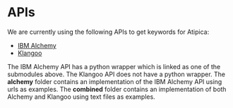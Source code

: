 # APIs

We are currently using the following APIs to get keywords for Atipica:

* [IBM Alchemy]
* [Klangoo]

[IBM Alchemy]: http://www.ibm.com/watson/developercloud/alchemy-language.html
[Klangoo]: http://demo.klangoo.com/Search.aspx

The IBM Alchemy API has a python wrapper which is linked as one of the submodules above. The Klangoo API does not have a python wrapper. The **alchemy** folder contains an implementation of the IBM Alchemy API using urls as examples. The **combined** folder contains an implementation of both Alchemy and Klangoo using text files as examples.

<!--
[1]: https://circleci.com/gh/atipica/analytics.svg?style=svg&circle-token=b842333bd2d1af17d9d2145b4e276dfbc0dcdd91
[2]: https://circleci.com/gh/atipica/analytics

## Getting Started

After you have cloned this repo, run this setup script to set up your machine
with the necessary dependencies to run and test this app:

    % ./bin/setup

It assumes you have a machine equipped with Ruby, Postgres, etc. If not, set up
your machine with [this script].

[this script]: https://github.com/thoughtbot/laptop

After setting up, you can run the application using [foreman]:

    % foreman start

If you don't have `foreman`, see [Foreman's install instructions][foreman]. It
is [purposefully excluded from the project's `Gemfile`][exclude].

[foreman]: https://github.com/ddollar/foreman
[exclude]: https://github.com/ddollar/foreman/pull/437#issuecomment-41110407

## Guidelines

Use the following guides for getting things done, programming well, and
programming in style.

* [Protocol](http://github.com/thoughtbot/guides/blob/master/protocol)
* [Best Practices](http://github.com/thoughtbot/guides/blob/master/best-practices)
* [Style](http://github.com/thoughtbot/guides/blob/master/style)

## Deploying

If you have previously run the `./bin/setup` script,
you can deploy to staging and production with:

    $ ./bin/deploy staging
    $ ./bin/deploy production
-->
